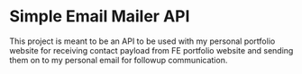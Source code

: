 # Simple Email Mailer API

This project is meant to be an API to be used with my personal portfolio website for receiving 
contact payload from FE portfolio website and sending them on to my personal email for followup
communication.